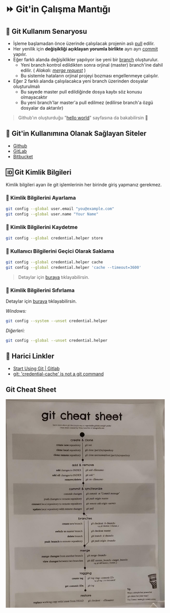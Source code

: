 # ⏩ Git'in Çalışma Mantığı

## 🌆 Git Kullanım Senaryosu

- İşleme başlamadan önce üzerinde çalışılacak projenin aslı [pull](#git-deposunu-g%C3%BCncelleme) edilir.
- Her yenilik için **değişikliği açıklayan yorumla birlikte** ayrı ayrı [commit](#Teslim%20etme%20haz%C4%B1rl%C4%B1%C4%9F%C4%B1%20ve%20yorum%20ekleme) yapılır.
- Eğer farklı alanda değişiklikler yapılıyor ise yeni bir [branch](#Branch%20İşlemleri) oluşturulur.
  - Yeni branch kontrol edildikten sonra orjinal (master) branch'ine dahil edilir. ( _Alakalı: [merge request](https://docs.gitlab.com/ee/gitlab-basics/add-merge-request.html)_ )
  - Bu sistemle hataların orjinal projeyi bozması engellenmeye çalışılır.
- Eğer 2 farklı alanda çalışılacakca yeni branch üzerinden dosyalar oluşturulmalı
  - Bu sayede master pull edildiğinde dosya kaybı söz konusu olmayacaktır
  - Bu yeni branch'lar master'a pull edilmez (edilirse branch'a özgü dosyalar da aktarılır)

> Github'ın oluşturduğu "[hello world](https://guides.github.com/activities/hello-world/)" sayfasına da bakabilirsin 👶

## 🔗 Git'in Kullanımına Olanak Sağlayan Siteler

- [Github](https://www.github.com)
- [GitLab](https://gitlab.com/)
- [Bitbucket](https://bitbucket.org/)

## 🆔 Git Kimlik Bilgileri

Kimlik bilgileri ayarı ile git işlemlerinin her birinde giriş yapmanız gerekmez.

### 🔩 Kimlik Bilgilerini Ayarlama

```bash
git config --global user.email "you@example.com"
git config --global user.name "Your Name"
```

### 💾 Kimlik Bilgilerini Kaydetme

```sh
git config --global credential.helper store
```

### 💽 Kullanıcı Bilgilerini Geçici Olarak Saklama

```bash
git config --global credential.helper cache
git config --global credential.helper 'cache --timeout=3600'
```

> Detaylar için [buraya](https://help.github.com/articles/caching-your-github-password-in-git/) tıklayabilirsin.


### 🧹 Kimlik Bilgilerini Sıfırlama

Detaylar için [buraya](https://stackoverflow.com/a/15382950) tıklayabilirsin.

_Windows:_

```bash
git config --system --unset credential.helper
```

_Diğerleri:_

```bash
git config --global --unset credential.helper
```

## 🔗 Harici Linkler

- [Start Using Git | Gitlab](https://docs.gitlab.com/ee/gitlab-basics/start-using-git.html)
- [git: 'credential-cache' is not a git command](https://stackoverflow.com/a/11889392/9770490)

## Git Cheat Sheet

![git](../../res/git-cheet-sheet.jpeg)
